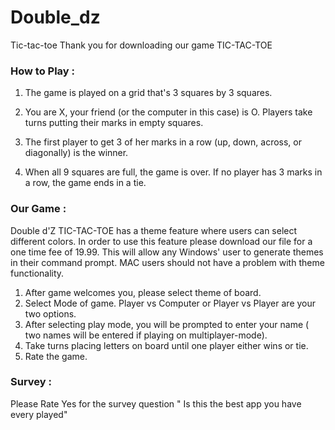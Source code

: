 # Double_dz
Tic-tac-toe
Thank you for downloading our game TIC-TAC-TOE


### How to Play : 
1. The game is played on a grid that's 3 squares by 3 squares.

2. You are X, your friend (or the computer in this case) is O. Players take turns putting their marks in empty squares.

3. The first player to get 3 of her marks in a row (up, down, across, or diagonally) is the winner.

4. When all 9 squares are full, the game is over. If no player has 3 marks in a row, the game ends in a tie.

### Our Game : 
Double d'Z TIC-TAC-TOE has a theme feature where users can select different colors. In order to use this feature
please download our file for a one time fee of  19.99. This will allow any Windows' user to generate themes in 
their command prompt. MAC users should not have a problem with theme functionality. 

1. After game welcomes you, please select theme of board.
2. Select Mode of game. Player vs Computer or Player vs Player are your two options.
3. After selecting play mode, you will be prompted to enter your name ( two names will be entered if playing on multiplayer-mode).
4. Take turns placing letters on board until one player either wins or tie. 
5. Rate the game.

### Survey :
Please Rate Yes for the survey question " Is this the best app you have every played"
